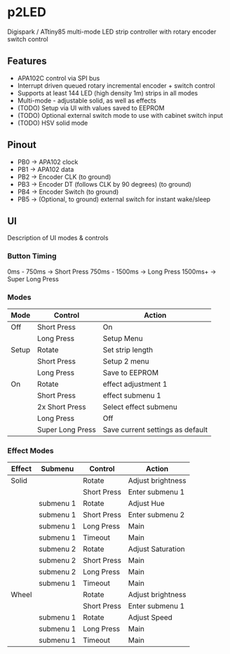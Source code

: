 # p2LED
Digispark / ATtiny85 multi-mode LED strip controller with rotary encoder switch control

## Features
- APA102C control via SPI bus
- Interrupt driven queued rotary incremental encoder + switch control
- Supports at least 144 LED (high density 1m) strips in all modes
- Multi-mode - adjustable solid, as well as effects
- (TODO) Setup via UI with values saved to EEPROM
- (TODO) Optional external switch mode to use with cabinet switch input
- (TODO) HSV solid mode

## Pinout
- PB0 -> APA102 clock 
- PB1 -> APA102 data
- PB2 -> Encoder CLK (to ground)
- PB3 -> Encoder DT (follows CLK by 90 degrees) (to ground)
- PB4 -> Encoder Switch (to ground)
- PB5 -> (Optional, to ground) external switch for instant wake/sleep

## UI
Description of UI modes & controls

### Button Timing
0ms - 750ms    -> Short Press
750ms - 1500ms -> Long Press
1500ms+        -> Super Long Press

### Modes
| Mode        | Control     | Action |
|-------------|-------------|--------|
| Off | Short Press | On |
|     | Long Press  | Setup Menu |
| Setup | Rotate      | Set strip length |
|       | Short Press | Setup 2 menu |
|       | Long Press  | Save to EEPROM |
| On | Rotate           | effect adjustment 1 |
|    | Short Press      | effect submenu 1 |
|    | 2x Short Press   | Select effect submenu |
|    | Long Press       | Off |
|    | Super Long Press | Save current settings as default |

### Effect Modes
| Effect | Submenu | Control | Action |
|--------|---------|---------|--------|
| Solid  | | Rotate      | Adjust brightness |
|        | | Short Press | Enter submenu 1   |
|        | submenu 1 | Rotate      | Adjust Hue      |
|        | submenu 1 | Short Press | Enter submenu 2 |
|        | submenu 1 | Long Press  | Main            |
|        | submenu 1 | Timeout     | Main            |
|        | submenu 2 | Rotate      | Adjust Saturation |
|        | submenu 2 | Short Press | Main              |
|        | submenu 2 | Long Press  | Main              |
|        | submenu 1 | Timeout     | Main              |
| Wheel  | | Rotate      | Adjust brightness |
|        | | Short Press | Enter submenu 1   |
|        | submenu 1 | Rotate      | Adjust Speed |
|        | submenu 1 | Long Press  | Main         |
|        | submenu 1 | Timeout     | Main         |

